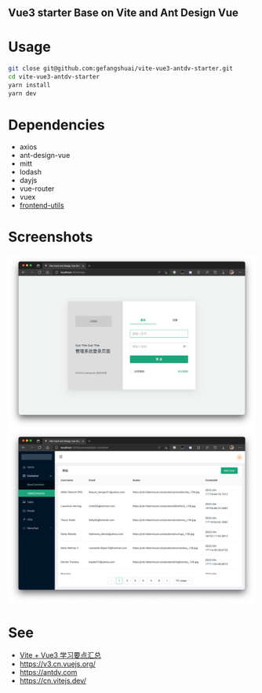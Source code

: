 Vue3 starter Base on Vite and Ant Design Vue
----
# Usage
```bash
git close git@github.com:gefangshuai/vite-vue3-antdv-starter.git
cd vite-vue3-antdv-starter
yarn install
yarn dev
```

# Dependencies
- axios
- ant-design-vue
- mitt
- lodash
- dayjs
- vue-router
- vuex
- [frontend-utils](https://github.com/gefangshuai/frontend-utils)

# Screenshots
![](./img_1.png)
![](./img_2.png)

# See
- [Vite + Vue3 学习要点汇总](https://corebook.notion.site/Vite-Vue3-1a2a4719724c4a749d3439640706363a)
- https://v3.cn.vuejs.org/
- https://antdv.com
- https://cn.vitejs.dev/
